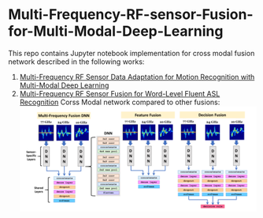 # Multi-Frequency-RF-sensor-Fusion-for-Multi-Modal-Deep-Learning
This repo contains Jupyter notebook implementation for cross modal fusion network described in the following works:
1. [Multi-Frequency RF Sensor Data Adaptation for Motion Recognition with Multi-Modal Deep Learning](https://ieeexplore.ieee.org/abstract/document/9455204)
2. [Multi-Frequency RF Sensor Fusion for Word-Level Fluent ASL Recognition](https://ieeexplore.ieee.org/abstract/document/9425571)
Corss Modal network compared to other fusions:
![alt text](https://github.com/Mrahman17/Multi-Frequency-RF-sensor-Fusion-for-Multi-Modal-Deep-Learning/blob/main/multi-modal%20fusion.PNG)
